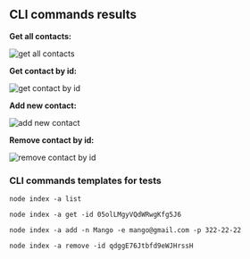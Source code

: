 ## CLI commands results

**Get all contacts:**

![get all contacts](https://monosnap.com/image/WHbL2y6OGfwl9oDYpCjfJaGJwIzFQO "Open image in a new tab")

**Get contact by id:**

![get contact by id](https://monosnap.com/image/yF2N4Roe2kzl272ABJx9KFfRR4KdcA)

**Add new contact:**

![add new contact](https://monosnap.com/image/1222ou8vA93M1zrgY76SlYoGEIz46l)

**Remove contact by id:**

![remove contact by id](https://monosnap.com/image/8FtOTXa1MY90mZJOqwZk5mcdEcDNqM)

### CLI commands templates for tests

```
node index -a list
```

```
node index -a get -id 05olLMgyVQdWRwgKfg5J6
```

```
node index -a add -n Mango -e mango@gmail.com -p 322-22-22
```

```
node index -a remove -id qdggE76Jtbfd9eWJHrssH
```
